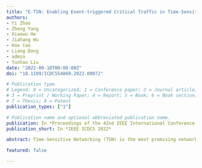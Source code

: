 ```yaml
---
title: "E-TSN: Enabling Event-triggered Critical Traffic in Time-Sensitive Networking for Industrial Applications"
authors:
- Yi Zhao
- Zheng Yang
- Xiaowu He
- Jiahang Wu
- Hao Cao
- Liang Dong
- admin
- Yunhao Liu
date: "2022-09-18T00:00:00Z"
doi: "10.1109/ICDCS54860.2022.00072"

# Publication type.
# Legend: 0 = Uncategorized; 1 = Conference paper; 2 = Journal article;
# 3 = Preprint / Working Paper; 4 = Report; 5 = Book; 6 = Book section;
# 7 = Thesis; 8 = Patent
publication_types: ["1"]

# Publication name and optional abbreviated publication name.
publication: In *Proceedings of the 42nd IEEE International Conference on Distributed Computing Systems*
publication_short: In *IEEE ICDCS 2022*

abstract: Time-Sensitive Networking (TSN) is the most promising network technology for Industry 4.0. A series of IEEE standards on TSN introduce deterministic transmission into standard Ethernet. Under the current paradigm, TSN can only schedule the deterministic transmission of time-triggered critical traffic (TCT), neglecting the other type of traffic in industrial cyber physical systems, i.e., event-triggered critical traffic (ECT). So in this work, we propose a new paradigm for TSN scheduling named E-TSN, which can provide deterministic transmission for both TCT and ECT. The three techniques of E-TSN, i.e., probabilistic stream, prioritized slot sharing, and prudent reservation, enable the deterministic transmission of ECT in TSN, and at the same time, protect TCT from the impacts of ECT. We also develop and make public a TSN evaluation toolkit to fill the gap in TSN study between algorithm design and experimental validation. The experiments show that E-TSN can reduce the latency and jitter of ECT by at least an order of magnitude compared to state-of-theart methods. By enabling reliable and timely delivery of ECT in TSN for the first time, E-TSN can broaden the application scope of TSN in industry.

featured: false

---
```

